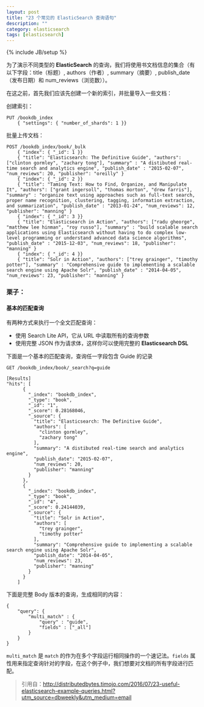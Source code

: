 ```yaml
---
layout: post
title: "23 个常见的 ElasticSearch 查询语句"
description: ""
category: elasticsearch
tags: [elasticsearch]
---
```

{% include JB/setup %}

为了演示不同类型的 **ElasticSearch** 的查询，我们将使用书文档信息的集合（有以下字段：title（标题）, authors（作者）, summary（摘要）, publish_date（发布日期）和 num_reviews（浏览数））。

在这之前，首先我们应该先创建一个新的索引，并批量导入一些文档：


创建索引：

	PUT /bookdb_index
	    { "settings": { "number_of_shards": 1 }}
	    

批量上传文档：

	POST /bookdb_index/book/_bulk
	    { "index": { "_id": 1 }}
	    { "title": "Elasticsearch: The Definitive Guide", "authors": ["clinton gormley", "zachary tong"], "summary" : "A distibuted real-time search and analytics engine", "publish_date" : "2015-02-07", "num_reviews": 20, "publisher": "oreilly" }
	    { "index": { "_id": 2 }}
	    { "title": "Taming Text: How to Find, Organize, and Manipulate It", "authors": ["grant ingersoll", "thomas morton", "drew farris"], "summary" : "organize text using approaches such as full-text search, proper name recognition, clustering, tagging, information extraction, and summarization", "publish_date" : "2013-01-24", "num_reviews": 12, "publisher": "manning" }
	    { "index": { "_id": 3 }}
	    { "title": "Elasticsearch in Action", "authors": ["radu gheorge", "matthew lee hinman", "roy russo"], "summary" : "build scalable search applications using Elasticsearch without having to do complex low-level programming or understand advanced data science algorithms", "publish_date" : "2015-12-03", "num_reviews": 18, "publisher": "manning" }
	    { "index": { "_id": 4 }}
	    { "title": "Solr in Action", "authors": ["trey grainger", "timothy potter"], "summary" : "Comprehensive guide to implementing a scalable search engine using Apache Solr", "publish_date" : "2014-04-05", "num_reviews": 23, "publisher": "manning" }
	    
### 栗子：

#### 基本的匹配查询

有两种方式来执行一个全文匹配查询：

* 使用 Search Lite API，它从 URL 中读取所有的查询参数
* 使用完整 JSON 作为请求体，这样你可以使用完整的 **Elasticsearch DSL**

下面是一个基本的匹配查询，查询任一字段包含 Guide 的记录

	GET /bookdb_index/book/_search?q=guide
	
	[Results]
	"hits": [
	      {
	        "_index": "bookdb_index",
	        "_type": "book",
	        "_id": "1",
	        "_score": 0.28168046,
	        "_source": {
	          "title": "Elasticsearch: The Definitive Guide",
	          "authors": [
	            "clinton gormley",
	            "zachary tong"
	          ],
	          "summary": "A distibuted real-time search and analytics engine",
	          "publish_date": "2015-02-07",
	          "num_reviews": 20,
	          "publisher": "manning"
	        }
	      },
	      {
	        "_index": "bookdb_index",
	        "_type": "book",
	        "_id": "4",
	        "_score": 0.24144039,
	        "_source": {
	          "title": "Solr in Action",
	          "authors": [
	            "trey grainger",
	            "timothy potter"
	          ],
	          "summary": "Comprehensive guide to implementing a scalable search engine using Apache Solr",
	          "publish_date": "2014-04-05",
	          "num_reviews": 23,
	          "publisher": "manning"
	        }
	      }
	    ]

下面是完整 Body 版本的查询，生成相同的内容：

	{
	    "query": {
	        "multi_match" : {
	            "query" : "guide",
	            "fields" : ["_all"]
	        }
	    }
	}
	
`multi_match` 是 `match` 的作为在多个字段运行相同操作的一个速记法。`fields` 属性用来指定查询针对的字段，在这个例子中，我们想要对文档的所有字段进行匹配。


> 引用自：http://distributedbytes.timojo.com/2016/07/23-useful-elasticsearch-example-queries.html?utm_source=dbweekly&utm_medium=email

























